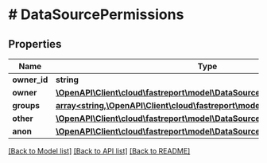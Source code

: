 # # DataSourcePermissions

## Properties

Name | Type | Description | Notes
------------ | ------------- | ------------- | -------------
**owner_id** | **string** |  | [optional]
**owner** | [**\OpenAPI\Client\cloud\fastreport\model\DataSourcePermission**](DataSourcePermission.md) |  | [optional]
**groups** | [**array<string,\OpenAPI\Client\cloud\fastreport\model\DataSourcePermission>**](DataSourcePermission.md) |  | [optional]
**other** | [**\OpenAPI\Client\cloud\fastreport\model\DataSourcePermission**](DataSourcePermission.md) |  | [optional]
**anon** | [**\OpenAPI\Client\cloud\fastreport\model\DataSourcePermission**](DataSourcePermission.md) |  | [optional]

[[Back to Model list]](../../README.md#models) [[Back to API list]](../../README.md#endpoints) [[Back to README]](../../README.md)
